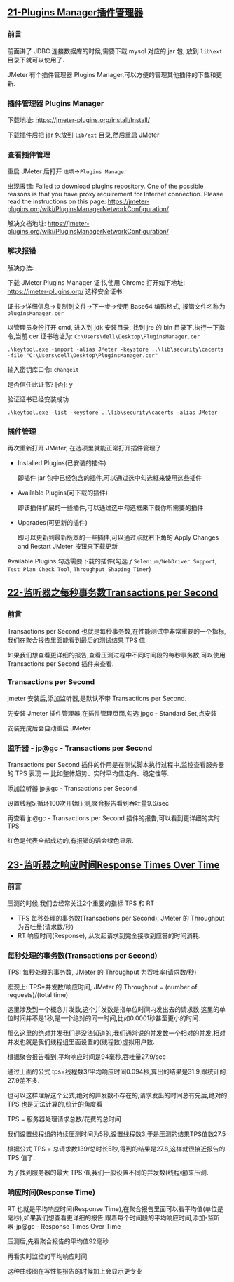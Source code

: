 







## [21-Plugins Manager插件管理器](ddd)

### 前言

前面讲了 JDBC 连接数据库的时候,需要下载 mysql 对应的 jar 包, 放到 `lib\ext`目录下就可以使用了.

JMeter 有个插件管理器 Plugins Manager,可以方便的管理其他插件的下载和更新.

### 插件管理器 Plugins Manager

下载地址: https://jmeter-plugins.org/install/Install/

下载插件后把 jar 包放到 `lib/ext` 目录,然后重启 JMeter

### 查看插件管理

重启 JMeter 后打开 `选项`->`Plugins Manager`

出现报错: Failed to download plugins repository. One of the possible reasons is that you have proxy requirement for Internet connection.
Please read the instructions on this page: https://jmeter-plugins.org/wiki/PluginsManagerNetworkConfiguration/

解决文档地址: https://jmeter-plugins.org/wiki/PluginsManagerNetworkConfiguration/

### 解决报错

解决办法:

下载 JMeter Plugins Manager 证书,使用 Chrome 打开如下地址: https://jmeter-plugins.org/ 选择安全证书.

证书->详细信息->复制到文件->下一步->使用 Base64 编码格式, 报错文件名称为 `pluginsManager.cer`

以管理员身份打开 cmd, 进入到 jdk 安装目录, 找到 jre 的 bin 目录下,执行一下指令,当前 cer 证书地址为: `C:\Users\dell\Desktop\PluginsManager.cer`

```shell
.\keytool.exe -import -alias JMeter -keystore ..\lib\security\cacerts -file "C:\Users\dell\Desktop\PluginsManager.cer"
```

输入密钥库口令: `changeit`

是否信任此证书? [否]:  y

验证证书已经安装成功

```shell
.\keytool.exe -list -keystore ..\lib\security\cacerts -alias JMeter
```

### 插件管理

再次重新打开 JMeter, 在选项里就能正常打开插件管理了

* Installed Plugins(已安装的插件)

  即插件 jar 包中已经包含的插件,可以通过选中勾选框来使用这些插件

* Available Plugins(可下载的插件)

  即该插件扩展的一些插件,可以通过选中勾选框来下载你所需要的插件

* Upgrades(可更新的插件)

  即可以更新到最新版本的一些插件,可以通过点就右下角的 Apply Changes and Restart JMeter 按钮来下载更新

Available Plugins 勾选需要下载的插件(勾选了`Selenium/WebDriver Support`, `Test Plan Check Tool`, `Throughput Shaping Timer`)

## [22-监听器之每秒事务数Transactions per Second](https://mp.weixin.qq.com/s/5F1J4csoLyJwsZOjH9r38g)

### 前言

Transactions per Second 也就是每秒事务数,在性能测试中非常重要的一个指标,我们在聚合报告里面能看到最后的测试结果 TPS 值.

如果我们想查看更详细的报告,查看压测过程中不同时间段的每秒事务数,可以使用 Transactions per Second 插件来查看.

### Transactions per Second

jmeter 安装后,添加监听器,是默认不带 Transactions per Second.

先安装 Jmeter 插件管理器,在插件管理页面,勾选 jpgc - Standard Set,点安装

安装完成后会自动重启 JMeter

### 监听器 - jp@gc - Transactions per Second

Transactions per Second 插件的作用是在测试脚本执行过程中,监控查看服务器的 TPS 表现 — 比如整体趋势、实时平均值走向、稳定性等.

添加监听器 jp@gc - Transactions per Second

设置线程5,循环100次开始压测,聚合报告看到吞吐量9.6/sec

再查看 jp@gc - Transactions per Second 插件的报告,可以看到更详细的实时 TPS

红色是代表全部成功的,有报错的话会绿色显示.

## [23-监听器之响应时间Response Times Over Time](https://mp.weixin.qq.com/s/WuGI2dpSBzjrihwm8WKK7g)

### 前言

压测的时候,我们会经常关注2个重要的指标 TPS 和 RT

* TPS 每秒处理的事务数(Transactions per Second), JMeter 的 Throughput 为吞吐量(请求数/秒)
* RT 响应时间(Response), 从发起请求到完全接收到应答的时间消耗.

### 每秒处理的事务数(Transactions per Second)

TPS: 每秒处理的事务数, JMeter 的 Throughput 为吞吐率(请求数/秒)

宏观上: TPS=并发数/响应时间, JMeter 的 Throughput = (number of requests)/(total time)

这里涉及到一个概念并发数,这个并发数是指单位时间内发出去的请求数.这里的单位时间并不是1秒,是一个绝对的同一时间,比如0.0001秒甚至更小的时间.

那么这里的绝对并发我们是没法知道的,我们通常说的并发数一个相对的并发,相对并发也就是我们线程组里面设置的(线程数)虚拟用户数.

根据聚合报告看到,平均响应时间是94毫秒,吞吐量27.9/sec

通过上面的公式 tps=线程数3/平均响应时间0.094秒,算出的结果是31.9,跟统计的27.9差不多.

也可以这样理解这个公式,绝对的并发数不存在的,请求发出的时间总有先后,绝对的 TPS 也是无法计算的,统计的角度看

TPS = 服务器处理请求总数/花费的总时间

我们设置线程组的持续压测时间为5秒,设置线程数3,于是压测的结果TPS值数27.5

根据公式 TPS = 总请求数139/总时长5秒,得到的结果是27.8,这样就很接近报告的 TPS 值了.

为了找到服务器的最大 TPS 值,我们一般设置不同的并发数(线程组)来压测.

### 响应时间(Response Time)

RT 也就是平均响应时间(Response Time),在聚合报告里面可以看平均值(单位是毫秒),如果我们想查看更详细的报告,跟着每个时间段的平均响应时间,添加-监听器-jp@gc - Response Times Over Time

压测后,先看聚合报告的平均值92毫秒

再看实时监控的平均响应时间

这种曲线图在写性能报告的时候加上会显示更专业